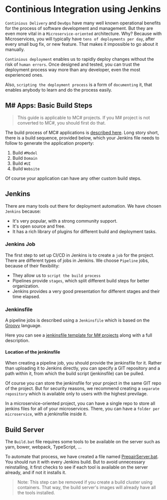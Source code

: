 # Continious Integration using Jenkins

`Continious Delivery` and `DevOps` have many well known operational benefits for the process of software development and management. But they are even more vital in a `Microservice-oriented` architecture. Why? Because with Microservices, you will typically have `tens of deployments per day`, after every small bug fix, or new feature. That makes it impossible to go about it manually.

`Continious deployment` enables us to rapidly deploy changes without the risk of `human errors`. Once designed and tested, you can trust the deployment process way more than any developer, even the most experienced ones.

Also, `scripting the deployment process` is a form of `documenting` it, that enables anybody to learn and do the process easily.

## M# Apps: Basic Build Steps

> This guide is applicable to MC# projects. If you M# project is not converted to MC#, you should first do that.

The build process of MC# applications is [described here](http://learn.msharp.co.uk/#/Structure/README). Long story short, there is a build sequence, provided below, which your Jenkins file needs to follow to generate the application property: 

1. Build `#Model`
2. Build `Domain`
3. Build `#UI`
4. Build `Website`

Of course your application can have any other custom build steps. 

## Jenkins
There are many tools out there for deployment automation. We have chosen `Jenkins` because:

- It's very popular, with a strong community support.
- It's open source and free.
- It has a rich library of plugins for different build and deployment tasks.

### Jenkins Job
The first step to set up CI/CD in Jenkins is to create a `job` for the project. There are different types of jobs in Jenkins. We choose `Pipeline` jobs, because of their flexibility:

- They allow us to `script the build process`
- Pipelines provide `stages`, which split different build steps for better organization.
- Jenkins provides a very good presentation for different stages and their time elapsed.

### Jenkinsfile
A pipeline jobs is described using a `Jenkinsfile` which is based on the [Groovy](http://groovy-lang.org/) language.

Here you can see a [jenkinsfile template for M# projects](MSharp-Jenkinsfile.md) along with a full description.

#### Location of the jenkinsfile
When creating a pipeline job, you should provide the jenkinsfile for it. Rather than uploading it to Jenkins directly, you can specify a GIT repository and a path within it, from which the build script (jenkinsfile) can be pulled.

Of course you can store the jenkinsfile for your project in the same GIT repo of the project. But for security reasons, we recommend creating a `separate repository` which is available only to users with the highest previlage.

In a microservice-oriented project, you can have a single repo to store all jenkins files for all of your microservices. There, you can have a `folder per microservice`, with a jenkinsfile inside it.


## Build Server

The `Build.bat` file requires some tools to be available on the server such as yarn, bower, webpack, TypeScript, ...

To automate that process, we have created a file named [PrepairServer.bat](Example-PrepairServer.bat.md). You should run it with every Jenkins build. But to avoid unnecessary reinstalling, it first checks to see if each tool is available on the server already, and if not it installs it.

> Note: This step can be removed if you create a build cluster using containers. That way, the build server's images will already have all the tools installed.
